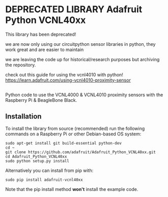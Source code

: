 DEPRECATED LIBRARY Adafruit Python VCNL40xx
===================

This library has been deprecated!

we are now only using our circuitpython sensor libraries in python, they work great and are easier to maintain

we are leaving the code up for historical/research purposes but archiving the repository.

check out this guide for using the vcnl4010 with python!
https://learn.adafruit.com/using-vcnl4010-proximity-sensor

##

Python code to use the VCNL4000 &amp; VCNL4010 proximity sensors with the Raspberry Pi &amp; BeagleBone Black.

## Installation

To install the library from source (recommended) run the following commands on a Raspberry Pi or other Debian-based OS system:

    sudo apt-get install git build-essential python-dev
    cd ~
    git clone https://github.com/adafruit/Adafruit_Python_VCNL40xx.git
    cd Adafruit_Python_VCNL40xx
    sudo python setup.py install

Alternatively you can install from pip with:

    sudo pip install adafruit-vcnl40xx

Note that the pip install method **won't** install the example code.
